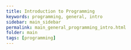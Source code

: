 ```yaml
---
title: Introduction to Programming
keywords: programming, general, intro
sidebar: main_sidebar
permalink: main_general_programming_intro.html
folder: main
tags: [programming]
---
```


